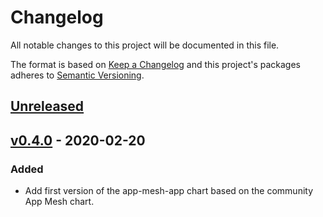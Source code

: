 # Changelog

All notable changes to this project will be documented in this file.

The format is based on [Keep a Changelog](http://keepachangelog.com/en/1.0.0/)
and this project's packages adheres to [Semantic Versioning](http://semver.org/spec/v2.0.0.html).

## [Unreleased]

## [v0.4.0] - 2020-02-20

### Added

- Add first version of the app-mesh-app chart based on the community App Mesh chart.

[Unreleased]: https://github.com/giantswarm/app-mesh-app/compare/v0.4.0...HEAD
[v0.4.0]: https://github.com/giantswarm/app-mesh-app/compare/3a7877a9cc00cb55021c137d1e716a51f4086366...v0.4.0
